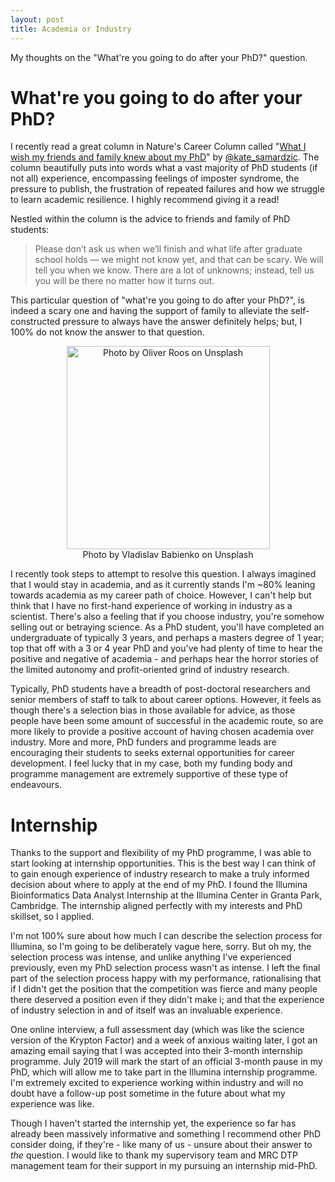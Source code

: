 ```yaml
---
layout: post
title: Academia or Industry
---
```

My thoughts on the "What're you going to do after your PhD?" question. 

# What're you going to do after your PhD?

I recently read a great column in Nature's Career Column called "[What I wish my friends and family knew about my PhD](https://www.nature.com/articles/d41586-019-00948-7?fbclid=IwAR3eJ_LjO6QU-Xvns_RxrakknDhTMrXSYobimAJihjZ3z0c7GDYeHt4uQGE)" by [@kate_samardzic](https://twitter.com/kate_samardzic). The column beautifully puts into words what a vast majority of PhD students (if not all) experience, encompassing feelings of imposter syndrome, the pressure to publish, the frustration of repeated failures and how we struggle to learn academic resilience. I highly recommend giving it a read!

Nestled within the column is the advice to friends and family of PhD students:

> Please don’t ask us when we’ll finish and what life after graduate school holds — we might not know yet, and that can be scary. We will tell you when we know. There are a lot of unknowns; instead, tell us you will be there no matter how it turns out.

This particular question of "what're you going to do after your PhD?", is indeed a scary one and having the support of family to alleviate the self-constructed pressure to always have the answer definitely helps; but, I 100% do not know the answer to that question.

<p align="center">
<img width="325" alt="Photo by Oliver Roos on Unsplash" src="/images/vladislav-babienko-703701-unsplash.jpg">
<br>
Photo by Vladislav Babienko on Unsplash
</p>

I recently took steps to attempt to resolve this question. I always imagined that I would stay in academia, and as it currently stands I'm ~80% leaning towards academia as my career path of choice. However, I can't help but think that I have no first-hand experience of working in industry as a scientist. There's also a feeling that if you choose industry, you're somehow selling out or betraying science. As a PhD student, you'll have completed an undergraduate of typically 3 years, and perhaps a masters degree of 1 year; top that off with a 3 or 4 year PhD and you've had plenty of time to hear the positive and negative of academia - and perhaps hear the horror stories of the limited autonomy and profit-oriented grind of industry research.

Typically, PhD students have a breadth of post-doctoral researchers and senior members of staff to talk to about career options. However, it feels as though there's a selection bias in those available for advice, as those people have been some amount of successful in the academic route, so are more likely to provide a positive account of having chosen academia over industry. More and more, PhD funders and programme leads are encouraging their students to seeks external opportunities for career development. I feel lucky that in my case, both my funding body and programme management are extremely supportive of these type of endeavours. 

# Internship

Thanks to the support and flexibility of my PhD programme, I was able to start looking at internship opportunities. This is the best way I can think of to gain enough experience of industry research to make a truly informed decision about where to apply at the end of my PhD. I found the Illumina Bioinformatics Data Analyst Internship at the Illumina Center in Granta Park, Cambridge. The internship aligned perfectly with my interests and PhD skillset, so I applied. 

I'm not 100% sure about how much I can describe the selection process for Illumina, so I'm going to be deliberately vague here, sorry. But oh my, the selection process was intense, and unlike anything I've experienced previously, even my PhD selection process wasn't as intense. I left the final part of the selection process happy with my performance, rationalising that if I didn't get the position that the competition was fierce and many people there deserved a position even if they didn't make i; and that the experience of industry selection in and of itself was an invaluable experience. 

One online interview, a full assessment day (which was like the science version of the Krypton Factor) and a week of anxious waiting later, I got an amazing email saying that I was accepted into their 3-month internship programme. July 2019 will mark the start of an official 3-month pause in my PhD, which will allow me to take part in the Illumina internship programme. I'm extremely excited to experience working within industry and will no doubt have a follow-up post sometime in the future about what my experience was like. 

Though I haven't started the internship yet, the experience so far has already been massively informative and something I recommend other PhD consider doing, if they're - like many of us - unsure about their answer to _the_ question. I would like to thank my supervisory team and MRC DTP management team for their support in my pursuing an internship mid-PhD. 
